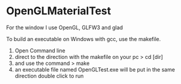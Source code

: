 # OpenGLMaterialTest

For the window I use OpenGL, GLFW3 and glad

To build an executable on Windows with gcc, use the makefile.
1. Open Command line
2. direct to the direction with the makefile on your pc > cd [dir]
3. and use the command > make
4. an executable file named OpenGLTest.exe will be put in the same direction double click to run
